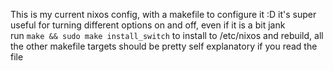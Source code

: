 This is my current nixos config, with a makefile to configure it :D it's super useful for turning different options on and off, even if it is a bit jank  
run `make && sudo make install_switch` to install to /etc/nixos and rebuild, all the other makefile targets should be pretty self explanatory if you read the file
